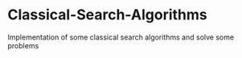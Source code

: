 # Classical-Search-Algorithms
Implementation of some classical search algorithms and solve some problems
